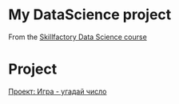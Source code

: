 # My DataScience project 
From the [Skillfactory Data Science course](https://skillfactory.ru/data-scientist)

# Project

[Проект: Игра - угадай число][def]

[def]: https://github.com/kotleha/Game